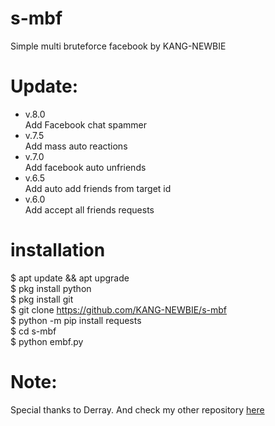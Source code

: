 # s-mbf
Simple multi bruteforce facebook by KANG-NEWBIE<br>
# Update:
- v.8.0<br>
Add Facebook chat spammer
- v.7.5<br>
Add mass auto reactions
- v.7.0<br>
Add facebook auto unfriends
- v.6.5<br>
Add auto add friends from target id
- v.6.0<br>
Add accept all friends requests

# installation
$ apt update && apt upgrade<br>$ pkg install python<br>$ pkg install git<br>$ git clone https://github.com/KANG-NEWBIE/s-mbf<br>$ python -m pip install requests<br>$ cd s-mbf<br>$ python embf.py<br>
<h1>Note:</h1>
Special thanks to Derray. And check my other repository <a href="https://github.com/KANG-NEWBIE?tab=repositories">here</a>
